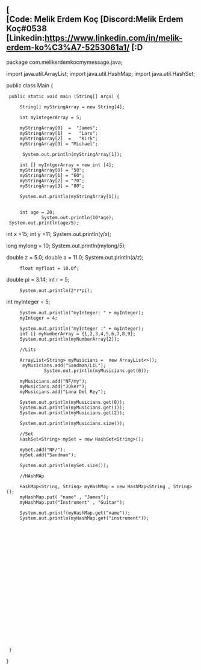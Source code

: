  [                                 
 [Code: Melik Erdem Koç
 [Discord:Melik Erdem Koç#0538
 [Linkedin:https://www.linkedin.com/in/melik-erdem-ko%C3%A7-5253061a1/
 [:D
 ----------------------------------
 
 
 package com.melikerdemkocmymessage.java;

import java.util.ArrayList;
import java.util.HashMap;
import java.util.HashSet;

public class Main {

     public static void main (String[] args) {

         String[] myStringArray = new String[4];

         int myIntegerArray = 5;

         myStringArray[0]  =  "James";
         myStringArray[1]  =   "Lars";
         myStringArray[2]  =   "Kirk";
         myStringArray[3] = "Michael";

          System.out.println(myStringArray[1]);

         int [] myIntgerArray = new int [4];
         myStringArray[0] = "50";
         myStringArray[1] = "60";
         myStringArray[2] = "70";
         myStringArray[3] = "80";

         System.out.println(myStringArray[1]);


         int age = 20;
                 System.out.println(10*age);
     System.out.println(age/5);
 int x =15;
  int y =11;
 System.out.println(y/x);


 long mylong = 10;
 System.out.println(mylong/5);

 double z = 5.0;
         double a = 11.0;
         System.out.println(a/z);

         float myfloat = 10.0f;
double pi = 3.14;
         int r = 5;


         System.out.println(2*r*pi);

int myInteger = 5;

         System.out.println("myInteger: " + myInteger);
         myInteger = 4;

         System.out.println("myInteger :" + myInteger);
         int [] myNumberArray = {1,2,3,4,5,6,7,8,9};
         System.out.println(myNumberArray[2]);

         //Lits

         ArrayList<String> myMusicians =  new ArrayList<>();
          myMusicians.add("Sandman/LiL");
                  System.out.println(myMusicians.get(0));

         myMusicians.add("NF/my");
         myMusicians.add("JOker");
         myMusicians.add("Lana Del Rey");

         System.out.println(myMusicians.get(0));
         System.out.println(myMusicians.get(1));
         System.out.println(myMusicians.get(2));

         System.out.println(myMusicians.size());

         //Set
         HashSet<String> mySet = new HashSet<String>();

         mySet.add("NF/");
         mySet.add("Sandman");

         System.out.println(mySet.size());

         //HAshMAp

         HashMap<String, String> myHashMap = new HashMap<String , String>();
         myHashMap.put( "name" , "James");
         myHashMap.put("İnstrument" , "Guitar");

         System.out.printf(myHashMap.get("name"));
         System.out.println(myHashMap.get("instrument"));
























     }

}

 
 
 
